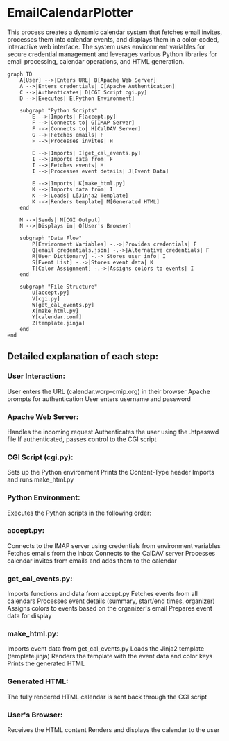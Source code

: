 # EmailCalendarPlotter

This process creates a dynamic calendar system that fetches email invites, processes them into calendar events, and displays them in a color-coded, interactive web interface. The system uses environment variables for secure credential management and leverages various Python libraries for email processing, calendar operations, and HTML generation.


```mermaid
graph TD
    A[User] -->|Enters URL| B[Apache Web Server]
    A -->|Enters credentials| C[Apache Authentication]
    C -->|Authenticates| D[CGI Script cgi.py]
    D -->|Executes| E[Python Environment]
    
    subgraph "Python Scripts"
        E -->|Imports| F[accept.py]
        F -->|Connects to| G[IMAP Server]
        F -->|Connects to| H[CalDAV Server]
        G -->|Fetches emails| F
        F -->|Processes invites| H
        
        E -->|Imports| I[get_cal_events.py]
        I -->|Imports data from| F
        I -->|Fetches events| H
        I -->|Processes event details| J[Event Data]
        
        E -->|Imports| K[make_html.py]
        K -->|Imports data from| I
        K -->|Loads| L[Jinja2 Template]
        K -->|Renders template| M[Generated HTML]
    end
    
    M -->|Sends| N[CGI Output]
    N -->|Displays in| O[User's Browser]
    
    subgraph "Data Flow"
        P[Environment Variables] -.->|Provides credentials| F
        Q[email_credentials.json] -.->|Alternative credentials| F
        R[User Dictionary] -.->|Stores user info| I
        S[Event List] -.->|Stores event data| K
        T[Color Assignment] -.->|Assigns colors to events| I
    end
    
    subgraph "File Structure"
        U[accept.py]
        V[cgi.py]
        W[get_cal_events.py]
        X[make_html.py]
        Y[calendar.conf]
        Z[template.jinja]
    end
end
```

## Detailed explanation of each step:

### User Interaction:

User enters the URL (calendar.wcrp-cmip.org) in their browser
Apache prompts for authentication
User enters username and password


### Apache Web Server:

Handles the incoming request
Authenticates the user using the .htpasswd file
If authenticated, passes control to the CGI script


### CGI Script (cgi.py):

Sets up the Python environment
Prints the Content-Type header
Imports and runs make_html.py


### Python Environment:

Executes the Python scripts in the following order:


### accept.py:

Connects to the IMAP server using credentials from environment variables
Fetches emails from the inbox
Connects to the CalDAV server
Processes calendar invites from emails and adds them to the calendar


### get_cal_events.py:

Imports functions and data from accept.py
Fetches events from all calendars
Processes event details (summary, start/end times, organizer)
Assigns colors to events based on the organizer's email
Prepares event data for display


### make_html.py:

Imports event data from get_cal_events.py
Loads the Jinja2 template (template.jinja)
Renders the template with the event data and color keys
Prints the generated HTML


### Generated HTML:

The fully rendered HTML calendar is sent back through the CGI script


### User's Browser:

Receives the HTML content
Renders and displays the calendar to the user


